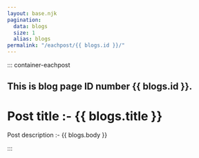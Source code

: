 ```yaml
---
layout: base.njk
pagination:
  data: blogs
  size: 1
  alias: blogs
permalink: "/eachpost/{{ blogs.id }}/"
---
```


::: container-eachpost
## This is blog page ID number {{ blogs.id }}.
# Post title :- {{ blogs.title }}
Post description :- {{ blogs.body }}
<!-- excerpt -->
:::